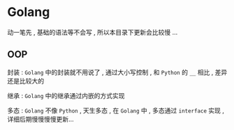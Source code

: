 # Golang

动一笔先 , 基础的语法等不会写 , 所以本目录下更新会比较慢 ... 








<extoc></extoc>

## OOP

封装 : `Golang` 中的封装就不用说了 , 通过大小写控制 , 和 `Python` 的 `__` 相比 , 差异还是比较大的

继承 : `Golang` 中的继承通过内嵌的方式实现

多态 : `Golang` 不像 `Python` , 天生多态 , 在 `Golang` 中 , 多态通过 `interface` 实现 , 详细后期慢慢慢慢更新...
